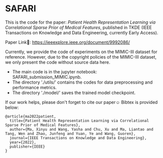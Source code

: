 # SAFARI

This is the code for the paper: _Patient Health Representation Learning via Correlational Sparse Prior of Medical Features_, published in TKDE (IEEE Transactions on Knowledge and Data Engineering, currently Early Access).

Paper Link🔗: https://ieeexplore.ieee.org/document/9992086/


Currently, we provide the code of experiments on the MIMIC-III dataset for reference.
However, due to the copyright policies of the MIMIC-III dataset, we only present the code without source data here.

- The main code is in the jupyter notebook: SAFARI_submission_MIMIC.ipynb.
- The directory './utils/' contains the codes for data preprocessing and performance metrics.
- The directory './model/' saves the trained model checkpoint.



If our work helps, please don't forget to cite our paper☺️
Bibtex is provided below:

```
@article{ma2022patient,
  title={Patient Health Representation Learning via Correlational Sparse Prior of Medical Features},
  author={Ma, Xinyu and Wang, Yasha and Chu, Xu and Ma, Liantao and Tang, Wen and Zhao, Junfeng and Yuan, Ye and Wang, Guoren},
  journal={IEEE Transactions on Knowledge and Data Engineering},
  year={2022},
  publisher={IEEE}
}
```
